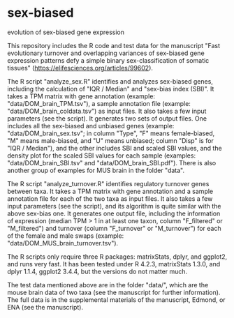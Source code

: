# sex-biased
evolution of sex-biased gene expression

This repository includes the R code and test data for the manuscript "Fast evolutionary turnover and overlapping variances of sex-biased gene expression patterns defy a simple binary sex-classification of somatic tissues" (https://elifesciences.org/articles/99602).

The R script "analyze_sex.R" identifies and analyzes sex-biased genes, including the calculation of "IQR / Median" and "sex-bias index (SBI)". It takes a TPM matrix with gene annotation (example: "data/DOM_brain_TPM.tsv"), a sample annotation file (example: "data/DOM_brain_coldata.tsv") as input files. It also takes a few input parameters (see the script). It generates two sets of output files. One includes all the sex-biased and unbiased genes (example: "data/DOM_brain_sex.tsv"; in column "Type", "F" means female-biased, "M" means male-biased, and "U" means unbiased; column "Disp" is for "IQR / Median"), and the other includes SBI and scaled SBI values, and the density plot for the scaled SBI values for each sample (examples: "data/DOM_brain_SBI.tsv" and "data/DOM_brain_SBI.pdf"). There is also another group of examples for MUS brain in the folder "data".

The R script "analyze_turnover.R" identifies regulatory turnover genes between taxa. It takes a TPM matrix with gene annotation and a sample annotation file for each of the two taxa as input files. It also takes a few input parameters (see the script), and its algorithm is quite similar with the above sex-bias one. It generates one output file, including the information of expression (median TPM > 1 in at least one taxon, column "F_filtered" or "M_filtered") and turnover (column "F_turnover" or "M_turnover") for each of the female and male swaps (example: "data/DOM_MUS_brain_turnover.tsv").

The R scripts only require three R packages: matrixStats, dplyr, and ggplot2, and runs very fast. It has been tested under R 4.2.3, matrixStats 1.3.0, and dplyr 1.1.4, ggplot2 3.4.4, but the versions do not matter much.

The test data mentioned above are in the folder "data/", which are the mouse brain data of two taxa (see the manuscript for further information). The full data is in the supplemental materials of the manuscript, Edmond, or ENA (see the manuscript).
